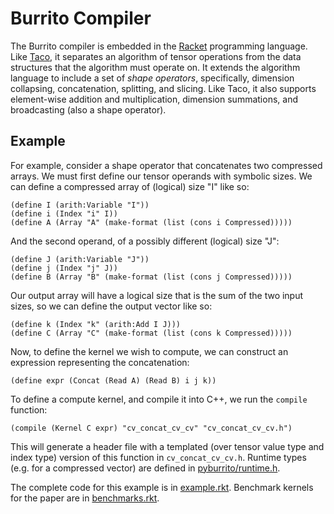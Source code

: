 # Burrito Compiler

The Burrito compiler is embedded in the [Racket](https://racket-lang.org) programming language. Like [Taco](https://github.com/tensor-compiler/taco), it separates an algorithm of tensor operations from the data structures that the algorithm must operate on. It extends the algorithm language to include a set of _shape operators_, specifically, dimension collapsing, concatenation, splitting, and slicing. Like Taco, it also supports element-wise addition and multiplication, dimension summations, and broadcasting (also a shape operator).

## Example
For example, consider a shape operator that concatenates two compressed arrays. We must first define our tensor operands with symbolic sizes. We can define a compressed array of (logical) size "I" like so:
```racket
(define I (arith:Variable "I"))
(define i (Index "i" I))
(define A (Array "A" (make-format (list (cons i Compressed)))))
```
And the second operand, of a possibly different (logical) size "J":
```racket
(define J (arith:Variable "J"))
(define j (Index "j" J))
(define B (Array "B" (make-format (list (cons j Compressed)))))
```
Our output array will have a logical size that is the sum of the two input sizes, so we can define the output vector like so:
```racket
(define k (Index "k" (arith:Add I J)))
(define C (Array "C" (make-format (list (cons k Compressed)))))
```

Now, to define the kernel we wish to compute, we can construct an expression representing the concatenation:
```
(define expr (Concat (Read A) (Read B) i j k))
```
To define a compute kernel, and compile it into C++, we run the `compile` function:
```
(compile (Kernel C expr) "cv_concat_cv_cv" "cv_concat_cv_cv.h")
```
This will generate a header file with a templated (over tensor value type and index type) version of this function in `cv_concat_cv_cv.h`. Runtime types (e.g. for a compressed vector) are defined in [pyburrito/runtime.h](../pyburrito/runtime.h).

The complete code for this example is in [example.rkt](example.rkt). Benchmark kernels for the paper are in [benchmarks.rkt](benchmarks.rkt).
